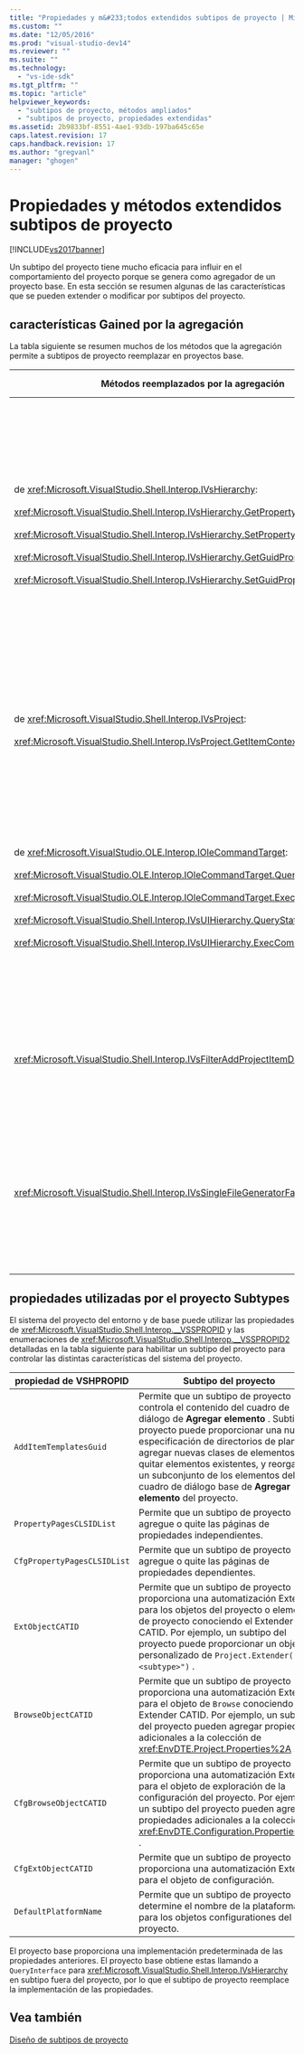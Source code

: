 ```yaml
---
title: "Propiedades y m&#233;todos extendidos subtipos de proyecto | Microsoft Docs"
ms.custom: ""
ms.date: "12/05/2016"
ms.prod: "visual-studio-dev14"
ms.reviewer: ""
ms.suite: ""
ms.technology: 
  - "vs-ide-sdk"
ms.tgt_pltfrm: ""
ms.topic: "article"
helpviewer_keywords: 
  - "subtipos de proyecto, métodos ampliados"
  - "subtipos de proyecto, propiedades extendidas"
ms.assetid: 2b9833bf-8551-4ae1-93db-197ba645c65e
caps.latest.revision: 17
caps.handback.revision: 17
ms.author: "gregvanl"
manager: "ghogen"
---
```

# Propiedades y m&#233;todos extendidos subtipos de proyecto
[!INCLUDE[vs2017banner](../../code-quality/includes/vs2017banner.md)]

Un subtipo del proyecto tiene mucho eficacia para influir en el comportamiento del proyecto porque se genera como agregador de un proyecto base.  En esta sección se resumen algunas de las características que se pueden extender o modificar por subtipos del proyecto.  
  
## características Gained por la agregación  
 La tabla siguiente se resumen muchos de los métodos que la agregación permite a subtipos de proyecto reemplazar en proyectos base.  
  
|Métodos reemplazados por la agregación|Subtipo del proyecto|  
|--------------------------------------------|--------------------------|  
|de <xref:Microsoft.VisualStudio.Shell.Interop.IVsHierarchy>:<br /><br /> <xref:Microsoft.VisualStudio.Shell.Interop.IVsHierarchy.GetProperty%2A><br /><br /> <xref:Microsoft.VisualStudio.Shell.Interop.IVsHierarchy.SetProperty%2A><br /><br /> <xref:Microsoft.VisualStudio.Shell.Interop.IVsHierarchy.GetGuidProperty%2A><br /><br /> <xref:Microsoft.VisualStudio.Shell.Interop.IVsHierarchy.SetGuidProperty%2A>|Habilita un subtipo del proyecto a<br /><br /> -   Cambie la leyenda y el icono del nodo del proyecto.<br />-   Reemplazar completamente el objeto de `Browse` del proyecto.<br />-   Control si el proyecto puede ser cambiado.<br />-   Criterio de ordenación del Control.<br />-   Contexto de usuario del Control para obtener ayuda dinámica.|  
|de <xref:Microsoft.VisualStudio.Shell.Interop.IVsProject>:<br /><br /> <xref:Microsoft.VisualStudio.Shell.Interop.IVsProject.GetItemContext%2A>|Permite a un subtipo del proyecto para controlar a lo que se proporcionan servicios contextuales a los diseñadores y editores.|  
|de <xref:Microsoft.VisualStudio.OLE.Interop.IOleCommandTarget>:<br /><br /> <xref:Microsoft.VisualStudio.OLE.Interop.IOleCommandTarget.QueryStatus%2A><br /><br /> <xref:Microsoft.VisualStudio.OLE.Interop.IOleCommandTarget.Exec%2A><br /><br /> <xref:Microsoft.VisualStudio.Shell.Interop.IVsUIHierarchy.QueryStatusCommand%2A><br /><br /> <xref:Microsoft.VisualStudio.Shell.Interop.IVsUIHierarchy.ExecCommand%2A>|Habilita un subtipo del proyecto a<br /><br /> -   Participe en el enrutamiento de comandos para los comandos del proyecto.<br />-   Agregar, quitar, o deshabilite los comandos de ambiente de los comandos del activo del explorador de soluciones.|  
|<xref:Microsoft.VisualStudio.Shell.Interop.IVsFilterAddProjectItemDlg2>|Permite al subtipo del proyecto para filtrar lo que ve el usuario en el cuadro de diálogo de **Agregar nuevo elemento** .|  
|<xref:Microsoft.VisualStudio.Shell.Interop.IVsSingleFileGeneratorFactory>|Habilita un subtipo del proyecto a<br /><br /> -   Determine el generador predeterminado especificado una extensión de archivo.<br />-   Asigne un nombre legible de generador a un objeto COM.|  
  
## propiedades utilizadas por el proyecto Subtypes  
 El sistema del proyecto del entorno y de base puede utilizar las propiedades de <xref:Microsoft.VisualStudio.Shell.Interop.__VSSPROPID> y las enumeraciones de <xref:Microsoft.VisualStudio.Shell.Interop.__VSSPROPID2> detalladas en la tabla siguiente para habilitar un subtipo del proyecto para controlar las distintas características del sistema del proyecto.  
  
|propiedad de VSHPROPID|Subtipo del proyecto|  
|----------------------------|--------------------------|  
|`AddItemTemplatesGuid`|Permite que un subtipo de proyecto controla el contenido del cuadro de diálogo de **Agregar elemento** .  Subtipo de proyecto puede proporcionar una nueva especificación de directorios de plantillas, agregar nuevas clases de elementos, quitar elementos existentes, y reorganizar un subconjunto de los elementos del cuadro de diálogo base de **Agregar elemento** del proyecto.|  
|`PropertyPagesCLSIDList`|Permite que un subtipo de proyecto agregue o quite las páginas de propiedades independientes.|  
|`CfgPropertyPagesCLSIDList`|Permite que un subtipo de proyecto agregue o quite las páginas de propiedades dependientes.|  
|`ExtObjectCATID`|Permite que un subtipo de proyecto proporciona una automatización Extender para los objetos del proyecto o elemento de proyecto conociendo el Extender CATID.  Por ejemplo, un subtipo del proyecto puede proporcionar un objeto personalizado de `Project.Extender("<subtype>")` .|  
|`BrowseObjectCATID`|Permite que un subtipo de proyecto proporciona una automatización Extender para el objeto de `Browse` conociendo el Extender CATID.  Por ejemplo, un subtipo del proyecto pueden agregar propiedades adicionales a la colección de <xref:EnvDTE.Project.Properties%2A> .|  
|`CfgBrowseObjectCATID`|Permite que un subtipo de proyecto proporciona una automatización Extender para el objeto de exploración de la configuración del proyecto.  Por ejemplo, un subtipo del proyecto pueden agregar propiedades adicionales a la colección de <xref:EnvDTE.Configuration.Properties%2A> .|  
|`CfgExtObjectCATID`|Permite que un subtipo de proyecto proporciona una automatización Extender para el objeto de configuración.|  
|`DefaultPlatformName`|Permite que un subtipo de proyecto determine el nombre de la plataforma para los objetos configurationes del proyecto.|  
  
 El proyecto base proporciona una implementación predeterminada de las propiedades anteriores.  El proyecto base obtiene estas llamando a `QueryInterface` para <xref:Microsoft.VisualStudio.Shell.Interop.IVsHierarchy> en subtipo fuera del proyecto, por lo que el subtipo de proyecto reemplace la implementación de las propiedades.  
  
## Vea también  
 [Diseño de subtipos de proyecto](../../extensibility/internals/project-subtypes-design.md)